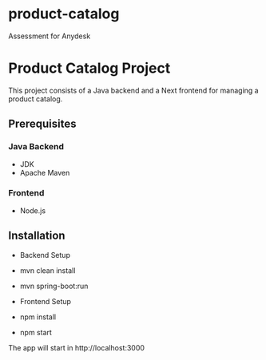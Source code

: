 # product-catalog
Assessment for Anydesk
# Product Catalog Project

This project consists of a Java backend and a Next frontend for managing a product catalog.

## Prerequisites

### Java Backend
- JDK
- Apache Maven

### Frontend
- Node.js

## Installation

- Backend Setup 
- mvn clean install
- mvn spring-boot:run

- Frontend Setup
- npm install
- npm start

The app will start in http://localhost:3000
